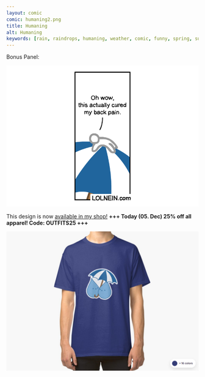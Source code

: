 ```yaml
---
layout: comic
comic: humaning2.png
title: Humaning
alt: Humaning
keywords: [rain, raindrops, humaning, weather, comic, funny, spring, summer, umbrella]
---
```


Bonus Panel:

![Humaning Bonus Panel](/images/humaning_bonus.png)

This design is now [available in my shop!](https://www.redbubble.com/people/lolnein/shop?asc=u) __+++ Today (05. Dec) 25% off all apparel! Code: OUTFITS25 +++__


 


[![Raindrops Shirt](/images/raindrops_shirt.png)](https://www.redbubble.com/people/lolnein/shop?asc=u)
